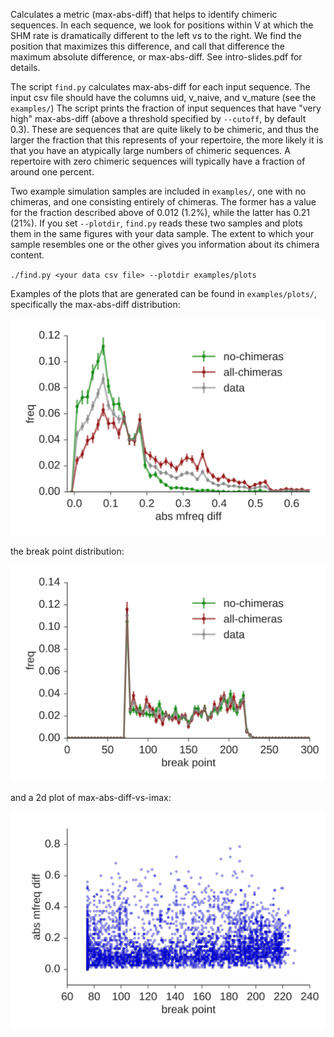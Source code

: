 Calculates a metric (max-abs-diff) that helps to identify chimeric sequences.
In each sequence, we look for positions within V at which the SHM rate is dramatically different to the left vs to the right.
We find the position that maximizes this difference, and call that difference the maximum absolute difference, or max-abs-diff.
See intro-slides.pdf for details.

The script `find.py` calculates max-abs-diff for each input sequence.
The input csv file should have the columns uid, v_naive, and v_mature (see the `examples/`)
The script prints the fraction of input sequences that have "very high" max-abs-diff (above a threshold specified by `--cutoff`, by default 0.3).
These are sequences that are quite likely to be chimeric, and thus the larger the fraction that this represents of your repertoire, the more likely it is that you have an atypically large numbers of chimeric sequences.
A repertoire with zero chimeric sequences will typically have a fraction of around one percent.

Two example simulation samples are included in `examples/`, one with no chimeras, and one consisting entirely of chimeras.
The former has a value for the fraction described above of 0.012 (1.2%), while the latter has 0.21 (21%).
If you set `--plotdir`, `find.py` reads these two samples and plots them in the same figures with your data sample.
The extent to which your sample resembles one or the other gives you information about its chimera content.

`./find.py <your data csv file> --plotdir examples/plots`

Examples of the plots that are generated can be found in `examples/plots/`, specifically the max-abs-diff distribution:

![max-abs-diff](examples/plots/mfreq-diff.svg)

the break point distribution:

![imax](examples/plots/imax.svg)

and a 2d plot of max-abs-diff-vs-imax:

![2d](examples/plots/imax-vs-max-abs-diff.svg)
